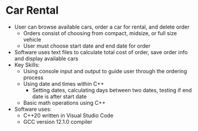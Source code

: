 # Car Rental

- User can browse available cars, order a car for rental, and delete order
  - Orders consist of choosing from compact, midsize, or full size vehicle
  - User must choose start date and end date for order
- Software uses text files to calculate total cost of order, save order info and display available cars
- Key Skills:
  - Using console input and output to guide user through the ordering process
  - Using date and times within C++
    - Setting dates, calculating days between two dates, testing if end date is after start date
  - Basic math operations using C++
- Software uses:
  - C++20 written in Visual Studio Code
  - GCC version 12.1.0 compiler

